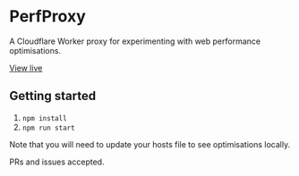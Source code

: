 # PerfProxy

A Cloudflare Worker proxy for experimenting with web performance optimisations.

[View live](https://perfproxy.com)

## Getting started

1. `npm install`
2. `npm run start`

Note that you will need to update your hosts file to see optimisations locally.

PRs and issues accepted.
